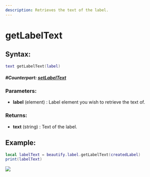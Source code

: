 ```yaml
---
description: Retrieves the text of the label.
---
```


# getLabelText

## **Syntax:**

```lua
text getLabelText(label)
```

#### _**\#Counterpart:**_ [_**setLabelText**_](setlabeltext.md)

### **Parameters:**

* **label** \(element\) : Label element you wish to retrieve the text of.

### **Returns:**

* **text** \(string\) : Text of the label.

## **Example:**

```lua
local labelText = beautify.label.getLabelText(createdLabel)
print(labelText)
```

![](https://github.com/OvileAmriam/MTA-Beautify-Library/tree/fa0a436b55c8c25e32ea12d83b59a5808b2c3af2/.gitbook/assets/getlabeltext.png)

